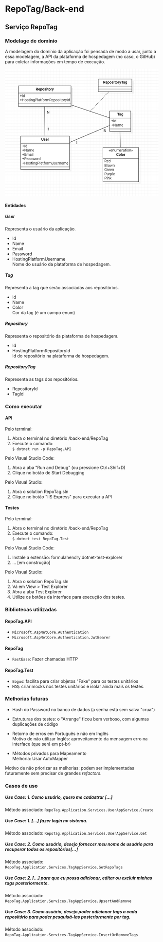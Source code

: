 # RepoTag/Back-end

## Serviço RepoTag

### Modelage de domínio

A modelagem do domínio da aplicação foi pensada de modo a usar, junto a essa modelagem, a API da plataforma de hospedagem (no caso, o GitHub) para coletar informações em tempo de execução.

![Diagrama Entidade-Relacionamento do domínio da aplicação](./modelagem-dominio.png)

#### Entidades

##### User

Representa o usuário da aplicação.

- Id
- Name
- Email
- Password
- HostingPlatformUsername\
Nome do usuário da plataforma de hospedagem.

##### Tag

Representa a tag que serão associadas aos repositórios.

- Id
- Name
- Color\
Cor da tag (é um campo enum)

##### Repository

Representa o repositório da plataforma de hospedagem.

- Id
- HostingPlatformRepositoryId\
Id do repositório na plataforma de hospedagem.

##### RepositoryTag

Representa as tags dos repositórios.

- RepositoryId
- TagId

### Como executar

#### API

Pelo terminal:

1. Abra o terminal no diretório /back-end/RepoTag
2. Execute o comando:\
`$ dotnet run -p RepoTag.API`

Pelo Visual Studio Code:
1. Abra a aba "Run and Debug" (ou pressione Ctrl+Shif+D)
2. Clique no botão de Start Debugging

Pelo Visual Studio:

1. Abra o solution RepoTag.sln
2. Clique no botão "IIS Express" para executar a API

#### Testes

Pelo terminal:

1. Abra o terminal no diretório /back-end/RepoTag
2. Execute o comando:\
`$ dotnet test RepoTag.Test`

Pelo Visual Studio Code:

1. Instale a extensão: formulahendry.dotnet-test-explorer
2. ... [em construção]


Pelo Visual Studio:

1. Abra o solution RepoTag.sln
2. Vá em View > Test Explorer
3. Abra a aba Test Explorer
4. Utilize os botões da interface para execução dos testes.

### Bibliotecas utilizadas

#### RepoTag.API

- `Microsoft.AspNetCore.Authentication`
- `Microsoft.AspNetCore.Authentication.JwtBearer`

#### RepoTag

- `RestEase`: Fazer chamadas HTTP

#### RepoTag.Test

- `Bogus`: facilita para criar objetos "Fake" para os testes unitários
- `MOQ`: criar mocks nos testes unitários e isolar ainda mais os testes.

### Melhorias futuras

- Hash do Password no banco de dados (a senha está sem salva "crua")
- Estruturas dos testes: o "Arrange" ficou bem verboso, com algumas duplicações de código
- Retorno de erros em Português e não em Inglês\
    Motivo de não utilizar Inglês: aproveitamento da mensagem erro na interface (que será em pt-br)

- Métodos privados para Mapeamento\
    Melhoria: Usar AutoMapper

Motivo de não priorizar as melhorias: podem ser implementadas futuramente sem precisar de grandes *refactors*.


### Casos de uso

##### Use Case: 1. Como usuário, quero me cadastrar \[...\]

Método associado:
`RepoTag.Application.Services.UserAppService.Create`

##### Use Case: 1. \[...\] fazer login no sistema.

Método associado:
`RepoTag.Application.Services.UserAppService.Get`

##### Use Case: 2. Como usuário, desejo fornecer meu nome de usuário para recuperar todos os repositórios\[...\]

Método associado:
`RepoTag.Application.Services.TagAppService.GetRepoTags`

##### Use Case: 2. \[...\] para que eu possa adicionar, editar ou excluir minhas tags posteriormente.

Método associado:
`RepoTag.Application.Services.TagAppService.UpsertAndRemove`

##### Use Case: 3. Como usuário, desejo poder adicionar tags a cada repositório para poder pesquisá-las posteriormente por tag.

Método associado:
`RepoTag.Application.Services.TagAppService.InsertOrRemoveTags`

